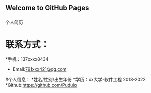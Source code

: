 ## Welcome to GitHub Pages

### 
个人简历

# 联系方式：
*手机：137xxxx8434
* Email:791xxx421@qq.com

#个人信息：
*姓名/性别/出生年份
*学历：xx大学-软件工程 2018-2022
*Github:https://github.com/Puduio

